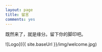 ```yaml
---
layout: page
title: 留言
comments: yes
---
```


既然来了，就是缘分。留下你的脚印吧。

![Logo]({{ site.baseUrl }}/img/welcome.jpg)


